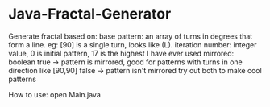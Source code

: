 # Java-Fractal-Generator
Generate fractal based on:
  base pattern: an array of turns in degrees that form a line.
    eg: [90] is a single turn, looks like (L).
  iteration number: integer value, 0 is initial pattern, 17 is the highest I have ever used
  mirrored: boolean
    true -> pattern is mirrored, good for patterns with turns in one direction like [90,90]
    false -> pattern isn't mirrored
    try out both to make cool patterns
 
 How to use:
  open Main.java
